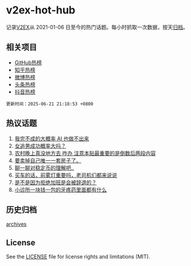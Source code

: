 # v2ex-hot-hub

 记录[V2EX](https://www.v2ex.com/)从 2021-01-06 日至今的热门话题。每小时抓取一次数据，按天[归档](archives)。
 
 ## 相关项目

- [GitHub热榜](https://github.com/it985/github-hot-hub)
- [知乎热榜](https://github.com/it985/zhihu-hot-hub)
- [微博热榜](https://github.com/it985/weibo-hot-hub)
- [头条热榜](https://github.com/it985/toutiao-hot-hub)
- [抖音热榜](https://github.com/it985/douyin-hot-hub)


 `更新时间：2025-06-21 21:18:53 +0800`

## 热议话题

1. [我完不成的大概率 AI 也做不出来](https://www.v2ex.com/t/1140068)
1. [女追男成功概率大吗？](https://www.v2ex.com/t/1140058)
1. [农村晚上真没地方去 咋办 注意本贴最重要的是倒数后两段内容](https://www.v2ex.com/t/1140028)
1. [要卖掉自己唯一一套房子了。](https://www.v2ex.com/t/1140074)
1. [聊一聊对稳定币的理解吧..](https://www.v2ex.com/t/1140071)
1. [买车的话，前雾灯重要吗，老司机们都来说说](https://www.v2ex.com/t/1140102)
1. [是不是因为拒绝加班是会被辞退的？](https://www.v2ex.com/t/1140015)
1. [小诊所一块钱一包的牙疼药里面都有什么](https://www.v2ex.com/t/1140051)

## 历史归档

[archives](archives)

## License

See the [LICENSE](LICENSE) file for license rights and limitations (MIT).
